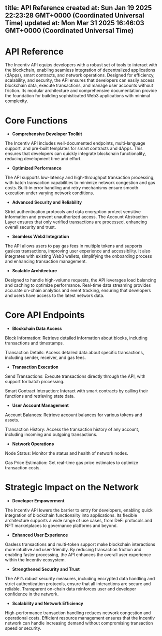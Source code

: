 
title: API Reference
created at: Sun Jan 19 2025 22:23:28 GMT+0000 (Coordinated Universal Time)
updated at: Mon Mar 31 2025 16:46:03 GMT+0000 (Coordinated Universal Time)
---

# API Reference

The Incentiv API equips developers with a robust set of tools to interact with the blockchain, enabling seamless integration of decentralized applications (dApps), smart contracts, and network operations. Designed for efficiency, scalability, and security, the API ensures that developers can easily access blockchain data, execute transactions, and manage user accounts without friction. Its modular architecture and comprehensive documentation provide the foundation for building sophisticated Web3 applications with minimal complexity.

# Core Functions

* **Comprehensive Developer Toolkit**

The Incentiv API includes well-documented endpoints, multi-language support, and pre-built templates for smart contracts and dApps. This ensures that developers can quickly integrate blockchain functionality, reducing development time and effort.

* **Optimized Performance**

The API supports low-latency and high-throughput transaction processing, with batch transaction capabilities to minimize network congestion and gas costs. Built-in error handling and retry mechanisms ensure smooth execution under varying network conditions.

* **Advanced Security and Reliability**

Strict authentication protocols and data encryption protect sensitive information and prevent unauthorized access. The Account Abstraction Layer ensures that only verified transactions are processed, enhancing overall security and trust.

* **Seamless Web3 Integration**

The API allows users to pay gas fees in multiple tokens and supports gasless transactions, improving user experience and accessibility. It also integrates with existing Web3 wallets, simplifying the onboarding process and enhancing transaction management.

* **Scalable Architecture**

Designed to handle high-volume requests, the API leverages load balancing and caching to optimize performance. Real-time data streaming provides accurate on-chain analytics and event tracking, ensuring that developers and users have access to the latest network data.

# Core API Endpoints

* **Blockchain Data Access**

Block Information: Retrieve detailed information about blocks, including transactions and timestamps.

Transaction Details: Access detailed data about specific transactions, including sender, receiver, and gas fees.

* **Transaction Execution**

Send Transactions: Execute transactions directly through the API, with support for batch processing.

Smart Contract Interaction: Interact with smart contracts by calling their functions and retrieving state data.

* **User Account Management**

Account Balances: Retrieve account balances for various tokens and assets.

Transaction History: Access the transaction history of any account, including incoming and outgoing transactions.

* **Network Operations**

Node Status: Monitor the status and health of network nodes.

Gas Price Estimation: Get real-time gas price estimates to optimize transaction costs.

# Strategic Impact on the Network

* **Developer Empowerment**

The Incentiv API lowers the barrier to entry for developers, enabling quick integration of blockchain functionality into applications. Its flexible architecture supports a wide range of use cases, from DeFi protocols and NFT marketplaces to governance platforms and beyond.

* **Enhanced User Experience**

Gasless transactions and multi-token support make blockchain interactions more intuitive and user-friendly. By reducing transaction friction and enabling faster processing, the API enhances the overall user experience within the Incentiv ecosystem.

* **Strengthened Security and Trust**

The API’s robust security measures, including encrypted data handling and strict authentication protocols, ensure that all interactions are secure and reliable. Transparent on-chain data reinforces user and developer confidence in the network.

* **Scalability and Network Efficiency**

High-performance transaction handling reduces network congestion and operational costs. Efficient resource management ensures that the Incentiv network can handle increasing demand without compromising transaction speed or security.

          